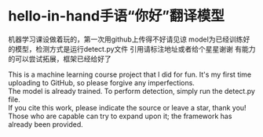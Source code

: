 # hello-in-hand手语“你好”翻译模型
机器学习课设做着玩的，第一次用github上传得不好请见谅  model为已经训练好的模型，检测方式是运行detect.py文件  引用请标注地址或者给个星星谢谢  有能力的可以尝试拓展，框架已经给好了

This is a machine learning course project that I did for fun. It's my first time uploading to GitHub, so please forgive any imperfections.  
The model is already trained. To perform detection, simply run the detect.py file.  
If you cite this work, please indicate the source or leave a star, thank you!  
Those who are capable can try to expand upon it; the framework has already been provided.
